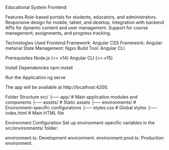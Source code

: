 Educational System Frontend


Features
Role-based portals for students, educators, and administrators.
Responsive design for mobile, tablet, and desktop.
Integration with backend APIs for dynamic content and user management.
Support for course management, assignments, and progress tracking.

Technologies Used
Frontend Framework: Angular
CSS Framework: Angular metarial
State Management: Ngxs
Build Tool: Angular CLI

Prerequisites
Node.js (>= v14)
Angular CLI (>= v15)


Install Dependencies
   npm install

   
Run the Application
   ng serve

   
The app will be available at http://localhost:4200.

Folder Structure
src/
├── app/                 # Main application modules and components
├── assets/              # Static assets
├── environments/        # Environment-specific configurations
├── styles.css           # Global styles
├── index.html           # Main HTML file

Environment Configuration
Set up environment-specific variables in the src/environments/ folder:

environment.ts: Development environment.
environment.prod.ts: Production environment.

